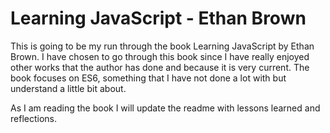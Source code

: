# Learning JavaScript - Ethan Brown
This is going to be my run through the book Learning JavaScript by Ethan Brown. I have chosen to go through this book since I have really enjoyed other works that the author has done and because it is very current. The book focuses on ES6, something that I have not done a lot with but understand a little bit about. 

As I am reading the book I will update the readme with lessons learned and reflections.